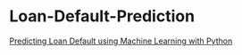 # Loan-Default-Prediction

[Predicting Loan Default using Machine Learning with Python](https://github.com/hai-dong-pham/Loan-Default-Prediction/blob/main/Loan%20Default%20Prediction.ipynb)
